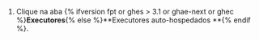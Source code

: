 1. Clique na aba {% ifversion fpt or ghes > 3.1 or ghae-next or ghec %}**Executores**{% else %}**Executores auto-hospedados **{% endif %}.
